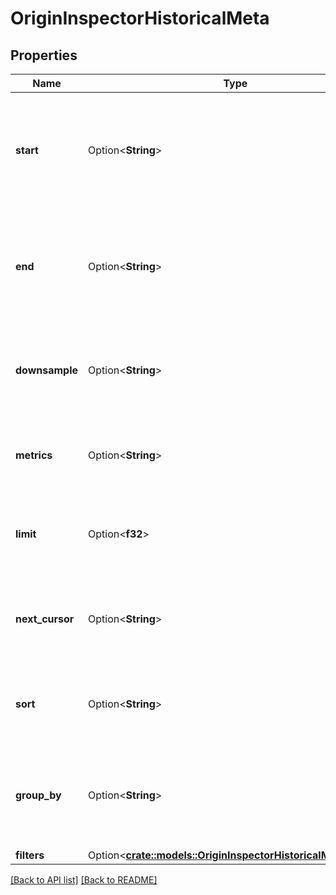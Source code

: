 # OriginInspectorHistoricalMeta

## Properties

Name | Type | Description | Notes
------------ | ------------- | ------------- | -------------
**start** | Option<**String**> | Start time that was used to perform the query as an ISO-8601-formatted date and time. | 
**end** | Option<**String**> | End time that was used to perform the query as an ISO-8601-formatted date and time. | 
**downsample** | Option<**String**> | Downsample that was used to perform the query. One of `minute`, `hour` or `day`. | 
**metrics** | Option<**String**> | A comma-separated list of the metrics that were requested. | 
**limit** | Option<**f32**> | The maximum number of results shown per page. | 
**next_cursor** | Option<**String**> | A string that can be used to request the next page of results, if any. | 
**sort** | Option<**String**> | A comma-separated list of keys the results are sorted by. | 
**group_by** | Option<**String**> | A comma-separated list of dimensions being summed over in the query. | 
**filters** | Option<[**crate::models::OriginInspectorHistoricalMetaFilters**](OriginInspectorHistoricalMetaFilters.md)> |  | 

[[Back to API list]](../README.md#documentation-for-api-endpoints) [[Back to README]](../README.md)


